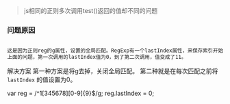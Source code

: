 > js相同的正则多次调用test()返回的值却不同的问题

### 问题原因

```txt

这是因为正则reg的g属性，设置的全局匹配。RegExp有一个lastIndex属性，来保存索引开始位置。 
上面的问题，第一次调用的lastIndex值为0，到了第二次调用，值变成了11。

```

解决方案
第一种方案是将g去掉，关闭全局匹配。
第二种就是在每次匹配之前将 `lastIndex` 的值设置为0。

var reg = /^1[345678][0-9]{9}$/g;
reg.lastIndex = 0;
